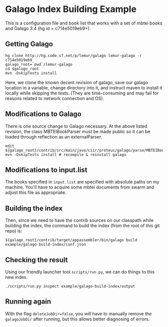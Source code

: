 Galago Index Building Example
===

This is a configuration file and book list that works with a set of mbtei books and Galago 3.4 (hg id = c714e5019eb9+).

Getting Galago
---

    hg clone http://hg.code.sf.net/p/lemur/galago lemur-galago -r c714e5019eb9 
    galago_root=`pwd`/lemur-galago
    cd $galago_root
    mvn -DskipTests install

Here, we clone the known decent revision of galago, save our galago location in a variable, change directory into it, and instruct maven to install it locally while skipping the tests. (They are time-consuming and may fail for reasons related to network connection and OS).

Modifications to Galago
---
There is one source change to Galago necessary. At the above listed revision, the class MBTEIBookParser must be made public so it can be loaded through reflection as an externalParser.

    edit ${galago_root}/contrib/src/main/java/ciir/proteus/galago/parse/MBTEIBookParser.java
    mvn -DskipTests install # recompile & reinstall galago

Modifications to input.list
---
The books specified in ``input.list`` are specified with absolute paths on my machine. You'll have to acquire some mbtei documents from swarm and adjust this file as appropriate.

Building the index
---

Then, since we need to have the contrib sources on our classpath while building the index, the command to build the index (from the root of this git repo) is:

    ${galago_root}/contrib/target/appassembler/bin/galago build example/galago-build-index/conf.json


Checking the result
---

Using our friendly launcher tool ``scripts/run.py``, we can do things to this new index.

    ./scripts/run.py inspect example/galago-build-index/output


Running again
---

With the flag ``deleteJobDir=false``, you will have to manually remove the ``galagoJobDir`` after running, but this allows better diagnosing of errors.

